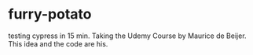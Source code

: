# furry-potato
testing cypress in 15 min. Taking the Udemy Course by Maurice de Beijer. This idea and the code are his.

